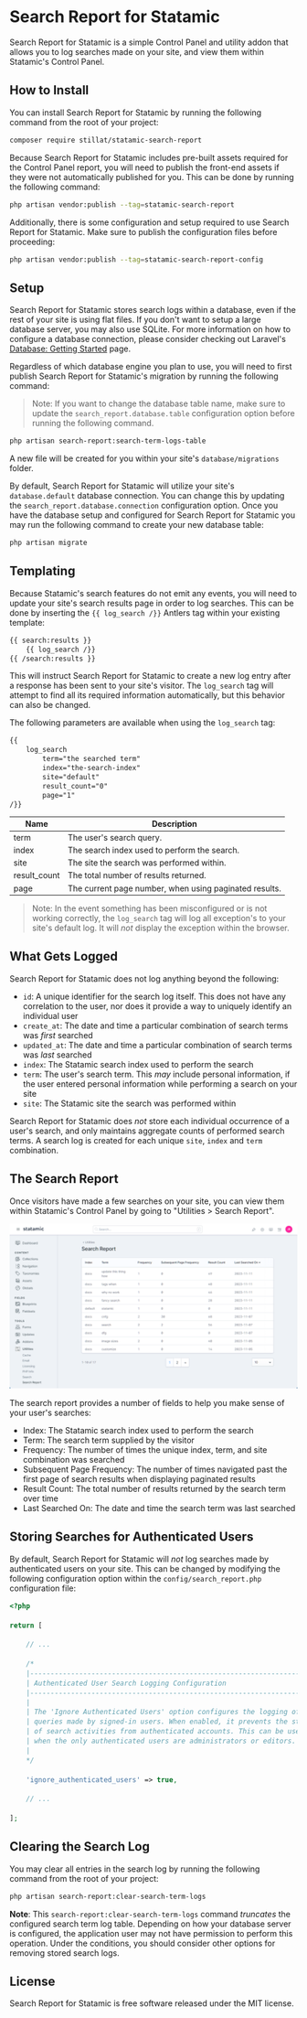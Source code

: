 # Search Report for Statamic

Search Report for Statamic is a simple Control Panel and utility addon that allows you to log searches made on your site, and view them within Statamic's Control Panel.

## How to Install

You can install Search Report for Statamic by running the following command from the root of your project:

``` bash
composer require stillat/statamic-search-report
```

Because Search Report for Statamic includes pre-built assets required for the Control Panel report, you will need to publish the front-end assets if they were not automatically published for you. This can be done by running the following command:

```bash
php artisan vendor:publish --tag=statamic-search-report
```

Additionally, there is some configuration and setup required to use Search Report for Statamic. Make sure to publish the configuration files before proceeding:

```bash
php artisan vendor:publish --tag=statamic-search-report-config
```

## Setup

Search Report for Statamic stores search logs within a database, even if the rest of your site is using flat files. If you don't want to setup a large database server, you may also use SQLite. For more information on how to configure a database connection, please consider checking out Laravel's [Database: Getting Started](https://laravel.com/docs/10.x/database#configuration) page.

Regardless of which database engine you plan to use, you will need to first publish Search Report for Statamic's migration by running the following command:

> Note: If you want to change the database table name, make sure to update the `search_report.database.table` configuration option before running the following command.

```bash
php artisan search-report:search-term-logs-table
```

A new file will be created for you within your site's `database/migrations` folder.

By default, Search Report for Statamic will utilize your site's `database.default` database connection. You can change this by updating the `search_report.database.connection` configuration option. Once you have the database setup and configured for Search Report for Statamic you may run the following command to create your new database table:

```bash
php artisan migrate
```

## Templating

Because Statamic's search features do not emit any events, you will need to update your site's search results page in order to log searches. This can be done by inserting the `{{ log_search /}}` Antlers tag within your existing template:

```antlers
{{ search:results }}
    {{ log_search /}}
{{ /search:results }}
```

This will instruct Search Report for Statamic to create a new log entry after a response has been sent to your site's visitor. The `log_search` tag will attempt to find all its required information automatically, but this behavior can also be changed.

The following parameters are available when using the `log_search` tag:

```antlers
{{
    log_search
        term="the searched term"
        index="the-search-index"
        site="default"
        result_count="0"
        page="1"
/}}
```

| Name | Description |
|---|---|
| term | The user's search query. |
| index | The search index used to perform the search. |
| site | The site the search was performed within. |
| result_count | The total number of results returned. |
| page | The current page number, when using paginated results. |

> Note: In the event something has been misconfigured or is not working correctly, the `log_search` tag will log all exception's to your site's default log. It will *not* display the exception within the browser.

## What Gets Logged

Search Report for Statamic does not log anything beyond the following:

* `id`: A unique identifier for the search log itself. This does not have any correlation to the user, nor does it provide a way to uniquely identify an individual user
* `create_at`: The date and time a particular combination of search terms was *first* searched
* `updated_at`: The date and time a particular combination of search terms was *last* searched
* `index`: The Statamic search index used to perform the search
* `term`: The user's search term. This *may* include personal information, if the user entered personal information while performing a search on your site
* `site`: The Statamic site the search was performed within

Search Report for Statamic does *not* store each individual occurrence of a user's search, and only maintains aggregate counts of performed search terms. A search log is created for each unique `site`, `index` and `term` combination.

## The Search Report

Once visitors have made a few searches on your site, you can view them within Statamic's Control Panel by going to "Utilities > Search Report".

![Search Report Control Panel Report](.art/search_report_screenshot.png)

The search report provides a number of fields to help you make sense of your user's searches:

* Index: The Statamic search index used to perform the search
* Term: The search term supplied by the visitor
* Frequency: The number of times the unique index, term, and site combination was searched
* Subsequent Page Frequency: The number of times navigated past the first page of search results when displaying paginated results
* Result Count: The total number of results returned by the search term over time
* Last Searched On: The date and time the search term was last searched

## Storing Searches for Authenticated Users

By default, Search Report for Statamic will *not* log searches made by authenticated users on your site. This can be changed by modifying the following configuration option within the `config/search_report.php` configuration file:

```php
<?php

return [

    // ...

    /*
    |--------------------------------------------------------------------------
    | Authenticated User Search Logging Configuration
    |--------------------------------------------------------------------------
    |
    | The 'Ignore Authenticated Users' option configures the logging of search
    | queries made by signed-in users. When enabled, it prevents the storage
    | of search activities from authenticated accounts. This can be useful
    | when the only authenticated users are administrators or editors.
    |
    */

    'ignore_authenticated_users' => true,

    // ...

];

```

## Clearing the Search Log

You may clear all entries in the search log by running the following command from the root of your project:

```bash
php artisan search-report:clear-search-term-logs
```

**Note**: This `search-report:clear-search-term-logs` command *truncates* the configured search term log table. Depending on how your database server is configured, the application user may not have permission to perform this operation. Under the conditions, you should consider other options for removing stored search logs.

## License

Search Report for Statamic is free software released under the MIT license.
